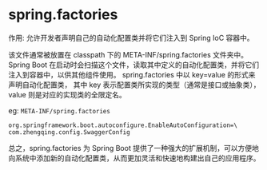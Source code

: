 # spring.factories

作用: 允许开发者声明自己的自动化配置类并将它们注入到 Spring IoC 容器中。

该文件通常被放置在 classpath 下的 META-INF/spring.factories 文件夹中。
Spring Boot 在启动时会扫描这个文件，读取其中定义的自动化配置类，并将它们注入到容器中，以供其他组件使用。
spring.factories 中以 key=value 的形式来声明自动化配置类，
其中 key 表示配置类所实现的类型（通常是接口或抽象类），
value 则是对应的实现类的全限定名。

eg: `META-INF/spring.factories`

```
org.springframework.boot.autoconfigure.EnableAutoConfiguration=\
com.zhengqing.config.SwaggerConfig
```

总之，spring.factories 为 Spring Boot 提供了一种强大的扩展机制，可以方便地向系统中添加新的自动化配置类，从而更加灵活和快速地构建出自己的应用程序。

